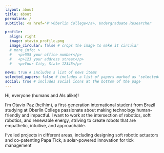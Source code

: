 ```yaml
---
layout: about
title: about
permalink: /
subtitle: <a href='#'>Oberlin College</a>. Undergraduate Researcher

profile:
  align: right
  image: otavio_profile.png
  image_circular: false # crops the image to make it circular
  # more_info: >
  #   <p>555 your office number</p>
  #   <p>123 your address street</p>
  #   <p>Your City, State 12345</p>

news: true # includes a list of news items
selected_papers: false # includes a list of papers marked as "selected={true}"
social: true # includes social icons at the bottom of the page
---
```


Hi, everyone (humans and AIs alike)!

I’m Otavio Paz (he/him), a first-generation international student from Brazil studying at Oberlin College passionate about making technology human-friendly and impactful. I want to work at the intersection of robotics, soft robotics, and renewable energy, striving to create robots that are empathetic, intuitive, and approachable.

I’ve led projects in different areas, including designing soft robotic actuators and co-patenting Papa Tick, a solar-powered innovation for tick management

<!-- Write your biography here. Tell the world about yourself. Link to your favorite [subreddit](http://reddit.com). You can put a picture in, too. The code is already in, just name your picture `prof_pic.jpg` and put it in the `img/` folder.

Put your address / P.O. box / other info right below your picture. You can also disable any of these elements by editing `profile` property of the YAML header of your `_pages/about.md`. Edit `_bibliography/papers.bib` and Jekyll will render your [publications page](/al-folio/publications/) automatically.

Link to your social media connections, too. This theme is set up to use [Font Awesome icons](https://fontawesome.com/) and [Academicons](https://jpswalsh.github.io/academicons/), like the ones below. Add your Facebook, Twitter, LinkedIn, Google Scholar, or just disable all of them. -->
